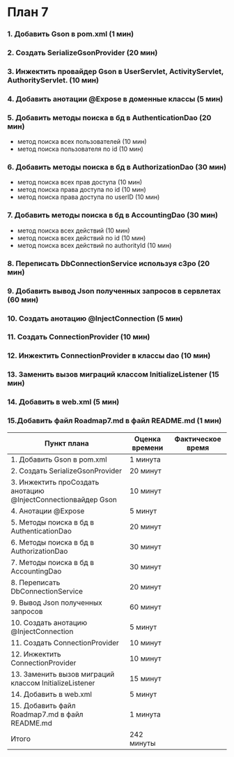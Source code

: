 # План 7
### 1. Добавить Gson в pom.xml (1 мин)
### 2. Создать SerializeGsonProvider (20 мин)
### 3. Инжектить провайдер Gson в UserServlet, ActivityServlet, AuthorityServlet. (10 мин)
### 4. Добавить анотации @Expose в доменные классы (5 мин)
### 5. Добавить методы поиска в бд в AuthenticationDao (20 мин)
  - метод поиска всех пользователей (10 мин)
  - метод поиска пользователя по id (10 мин)
### 6. Добавить методы поиска в бд в AuthorizationDao (30 мин)
  - метод поиска всех прав доступа (10 мин)
  - метод поиска права доступа по id (10 мин)
  - метод поиска права доступа по userID (10 мин)
### 7. Добавить методы поиска в бд в AccountingDao (30 мин)
  - метод поиска всех действий (10 мин)
  - метод поиска всех действий по id (10 мин)
  - метод поиска всех действий по authorityId (10 мин)
### 8. Переписать DbConnectionService используя c3po (20 мин)
### 9. Добавить вывод Json полученных запросов в сервлетах (60 мин)
### 10. Создать анотацию @InjectConnection (5 мин)
### 11. Создать ConnectionProvider<Connection> (10 мин)
### 12. Инжектить ConnectionProvider<Connection> в классы dao (10 мин)
### 13. Заменить вызов миграций классом InitializeListener (15 мин)
### 14. Добавить в web.xml <listener> (5 мин)
### 15.Добавить файл Roadmap7.md в файл README.md (1 мин)

| Пункт плана                         | Оценка времени                | Фактическое время        |
|-------------------------------------|-------------------------------|--------------------------|
| 1. Добавить Gson в pom.xml			      |  1 минута                    | 	                |
| 2. Создать SerializeGsonProvider	                      | 20 минут                     | 	|
| 3. Инжектить проСоздать анотацию @InjectConnectionвайдер Gson               |  10 минут                       |                |
| 4. Анотации @Expose      |  5 минут                     |                    |
| 5. Методы поиска в бд в AuthenticationDao      |  20 минут                       | 	        |
| 6. Методы поиска в бд в AuthorizationDao  |  30 минут                     | 	                 |
| 7. Методы поиска в бд в AccountingDao               |  30 минут                     |               |
| 8. Переписать DbConnectionService               |  20 минут                     | 	                 |
| 9. Вывод Json полученных запросов             |  60 минут                     | 	             |
| 10. Создать анотацию @InjectConnection               |5 минут                     | 	                |
| 11. Создать ConnectionProvider<Connection>                |10 минут                     | 	                |
| 12. Инжектить ConnectionProvider<Connection>                |10 минут                     | 	                |
| 13. Заменить вызов миграций классом InitializeListener |15 минут                     | 	                |
| 14. Добавить в web.xml <listener>               |   5 минут                     | 	                |
| 15. Добавить файл Roadmap7.md в файл README.md | 1 минута                  |              
| Итого                               |  242 минуты 		      | 		 |



